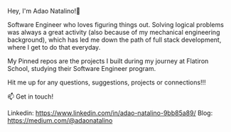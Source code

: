 Hey, I'm Adao Natalino!👋

Software Engineer who loves figuring things out. Solving logical problems was always a great activity (also because of my mechanical engineering background), which has led me down the path of full stack development, where I get to do that everyday.

My Pinned repos are the projects I built during my journey at Flatiron School, studying their Software Engineer program.

Hit me up for any questions, suggestions, projects or connections!!!

📫 Get in touch!

Linkedin: https://www.linkedin.com/in/adao-natalino-9bb85a89/
Blog: https://medium.com/@adaonatalino




